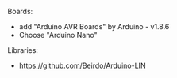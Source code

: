 Boards:
  - add "Arduino AVR Boards" by Arduino - v1.8.6
  - Choose "Arduino Nano"

Libraries:
  - https://github.com/Beirdo/Arduino-LIN

